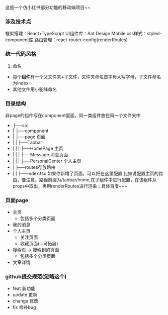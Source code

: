 这是一个仿小红书部分功能的移动端项目~~
### 涉及技术点
框架搭建：React+TypeScript
UI组件库：Ant Design Mobile
css样式：styled-component库
路由管理：react-router-config(renderRoutes)
<!-- 后面有时间用一下react-transition-group来写路由跳转的过渡动画 -->

### 统一代码风格
1. 命名
  + 每个**组件**有一个父文件夹+子文件，文件夹命名首字母大写字母，子文件命名为index 
  + 其他文件用小驼峰命名

### 目录结构
非page的组件写在component里面，同一类组件放在同一个文件夹中
+ ├──src
+ |   ├──component
+ |   ├──page 页面
+ |   |   ├──Tabbar 
+ |   |   |   ├──HomePage 主页
+ |   |   |   ├──Message 消息页面
+ |   |   |   ├──PersonalCenter 个人主页
+ |   ├──routes存放路由
+ |   |   ├──index.tsx 如果你新增了页面，可以把在这里配置
比如说配置主页的路由，要注意，路径前缀为/tabbar/home,在子组件中进行配置，在该组件从props中取出，再用renderRoutes进行渲染；具体百度~~~

### 页面page
+ 主页 
  + 包括多个分类页面
+ 我的消息
+ 个人主页
  + 关注页面
  + 收藏页面(...可拓展)
+ 搜索页 -> 搜索到的页面
  + 包括多个分类页面
+ 文章详情

### github提交规范(忽略这个)
+ feat 新功能
+ update 更新
+ change 修改
+ fix 修补bug

